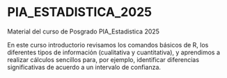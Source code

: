 # PIA_ESTADISTICA_2025
Material del curso de Posgrado PIA_Estadistica 2025

En este curso introductorio revisamos los comandos básicos de R, los diferentes tipos de información (cualitativa y cuantitativa), y aprendimos a realizar cálculos sencillos para, por ejemplo, identificar diferencias significativas de acuerdo a un intervalo de confianza.
